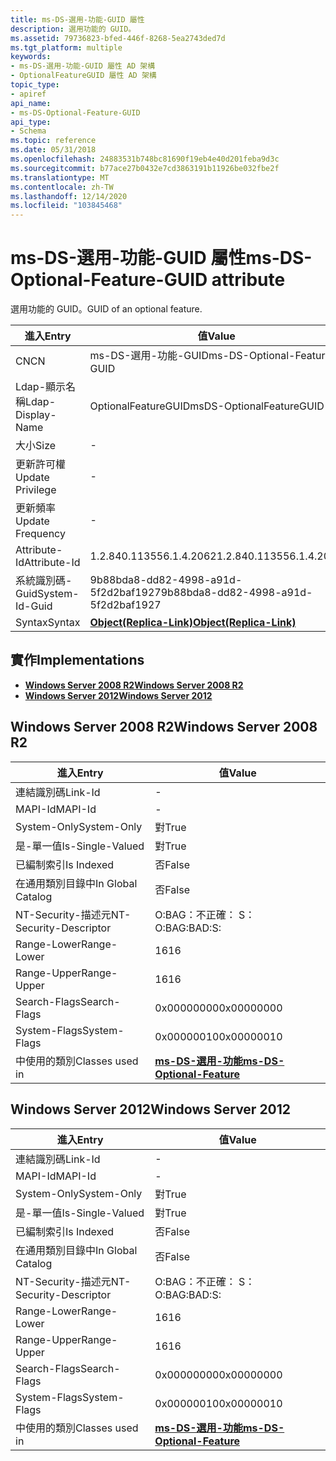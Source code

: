 ```yaml
---
title: ms-DS-選用-功能-GUID 屬性
description: 選用功能的 GUID。
ms.assetid: 79736823-bfed-446f-8268-5ea2743ded7d
ms.tgt_platform: multiple
keywords:
- ms-DS-選用-功能-GUID 屬性 AD 架構
- OptionalFeatureGUID 屬性 AD 架構
topic_type:
- apiref
api_name:
- ms-DS-Optional-Feature-GUID
api_type:
- Schema
ms.topic: reference
ms.date: 05/31/2018
ms.openlocfilehash: 24883531b748bc81690f19eb4e40d201feba9d3c
ms.sourcegitcommit: b77ace27b0432e7cd3863191b11926be032fbe2f
ms.translationtype: MT
ms.contentlocale: zh-TW
ms.lasthandoff: 12/14/2020
ms.locfileid: "103845468"
---
```

# <a name="ms-ds-optional-feature-guid-attribute"></a><span data-ttu-id="e3269-105">ms-DS-選用-功能-GUID 屬性</span><span class="sxs-lookup"><span data-stu-id="e3269-105">ms-DS-Optional-Feature-GUID attribute</span></span>

<span data-ttu-id="e3269-106">選用功能的 GUID。</span><span class="sxs-lookup"><span data-stu-id="e3269-106">GUID of an optional feature.</span></span>



| <span data-ttu-id="e3269-107">進入</span><span class="sxs-lookup"><span data-stu-id="e3269-107">Entry</span></span> | <span data-ttu-id="e3269-108">值</span><span class="sxs-lookup"><span data-stu-id="e3269-108">Value</span></span> |
|-------------------|-------------------------------------------------------|
| <span data-ttu-id="e3269-109">CN</span><span class="sxs-lookup"><span data-stu-id="e3269-109">CN</span></span>                | <span data-ttu-id="e3269-110">ms-DS-選用-功能-GUID</span><span class="sxs-lookup"><span data-stu-id="e3269-110">ms-DS-Optional-Feature-GUID</span></span>                           |
| <span data-ttu-id="e3269-111">Ldap-顯示名稱</span><span class="sxs-lookup"><span data-stu-id="e3269-111">Ldap-Display-Name</span></span> | <span data-ttu-id="e3269-112">OptionalFeatureGUID</span><span class="sxs-lookup"><span data-stu-id="e3269-112">msDS-OptionalFeatureGUID</span></span>                              |
| <span data-ttu-id="e3269-113">大小</span><span class="sxs-lookup"><span data-stu-id="e3269-113">Size</span></span>              | \-                                                    |
| <span data-ttu-id="e3269-114">更新許可權</span><span class="sxs-lookup"><span data-stu-id="e3269-114">Update Privilege</span></span>  | \-                                                    |
| <span data-ttu-id="e3269-115">更新頻率</span><span class="sxs-lookup"><span data-stu-id="e3269-115">Update Frequency</span></span>  | \-                                                    |
| <span data-ttu-id="e3269-116">Attribute-Id</span><span class="sxs-lookup"><span data-stu-id="e3269-116">Attribute-Id</span></span>      | <span data-ttu-id="e3269-117">1.2.840.113556.1.4.2062</span><span class="sxs-lookup"><span data-stu-id="e3269-117">1.2.840.113556.1.4.2062</span></span>                               |
| <span data-ttu-id="e3269-118">系統識別碼-Guid</span><span class="sxs-lookup"><span data-stu-id="e3269-118">System-Id-Guid</span></span>    | <span data-ttu-id="e3269-119">9b88bda8-dd82-4998-a91d-5f2d2baf1927</span><span class="sxs-lookup"><span data-stu-id="e3269-119">9b88bda8-dd82-4998-a91d-5f2d2baf1927</span></span>                  |
| <span data-ttu-id="e3269-120">Syntax</span><span class="sxs-lookup"><span data-stu-id="e3269-120">Syntax</span></span>            | [<span data-ttu-id="e3269-121">**Object(Replica-Link)**</span><span class="sxs-lookup"><span data-stu-id="e3269-121">**Object(Replica-Link)**</span></span>](s-object-replica-link.md) |



## <a name="implementations"></a><span data-ttu-id="e3269-122">實作</span><span class="sxs-lookup"><span data-stu-id="e3269-122">Implementations</span></span>

-   [<span data-ttu-id="e3269-123">**Windows Server 2008 R2**</span><span class="sxs-lookup"><span data-stu-id="e3269-123">**Windows Server 2008 R2**</span></span>](#windows-server-2008-r2)
-   [<span data-ttu-id="e3269-124">**Windows Server 2012**</span><span class="sxs-lookup"><span data-stu-id="e3269-124">**Windows Server 2012**</span></span>](#windows-server-2012)

## <a name="windows-server-2008-r2"></a><span data-ttu-id="e3269-125">Windows Server 2008 R2</span><span class="sxs-lookup"><span data-stu-id="e3269-125">Windows Server 2008 R2</span></span>



| <span data-ttu-id="e3269-126">進入</span><span class="sxs-lookup"><span data-stu-id="e3269-126">Entry</span></span> | <span data-ttu-id="e3269-127">值</span><span class="sxs-lookup"><span data-stu-id="e3269-127">Value</span></span> |
|------------------------|---------------------------------------------------------------------|
| <span data-ttu-id="e3269-128">連結識別碼</span><span class="sxs-lookup"><span data-stu-id="e3269-128">Link-Id</span></span>                | \-                                                                  |
| <span data-ttu-id="e3269-129">MAPI-Id</span><span class="sxs-lookup"><span data-stu-id="e3269-129">MAPI-Id</span></span>                | \-                                                                  |
| <span data-ttu-id="e3269-130">System-Only</span><span class="sxs-lookup"><span data-stu-id="e3269-130">System-Only</span></span>            | <span data-ttu-id="e3269-131">對</span><span class="sxs-lookup"><span data-stu-id="e3269-131">True</span></span>                                                                |
| <span data-ttu-id="e3269-132">是-單一值</span><span class="sxs-lookup"><span data-stu-id="e3269-132">Is-Single-Valued</span></span>       | <span data-ttu-id="e3269-133">對</span><span class="sxs-lookup"><span data-stu-id="e3269-133">True</span></span>                                                                |
| <span data-ttu-id="e3269-134">已編制索引</span><span class="sxs-lookup"><span data-stu-id="e3269-134">Is Indexed</span></span>             | <span data-ttu-id="e3269-135">否</span><span class="sxs-lookup"><span data-stu-id="e3269-135">False</span></span>                                                               |
| <span data-ttu-id="e3269-136">在通用類別目錄中</span><span class="sxs-lookup"><span data-stu-id="e3269-136">In Global Catalog</span></span>      | <span data-ttu-id="e3269-137">否</span><span class="sxs-lookup"><span data-stu-id="e3269-137">False</span></span>                                                               |
| <span data-ttu-id="e3269-138">NT-Security-描述元</span><span class="sxs-lookup"><span data-stu-id="e3269-138">NT-Security-Descriptor</span></span> | <span data-ttu-id="e3269-139">O:BAG：不正確： S：</span><span class="sxs-lookup"><span data-stu-id="e3269-139">O:BAG:BAD:S:</span></span>                                                        |
| <span data-ttu-id="e3269-140">Range-Lower</span><span class="sxs-lookup"><span data-stu-id="e3269-140">Range-Lower</span></span>            | <span data-ttu-id="e3269-141">16</span><span class="sxs-lookup"><span data-stu-id="e3269-141">16</span></span>                                                                  |
| <span data-ttu-id="e3269-142">Range-Upper</span><span class="sxs-lookup"><span data-stu-id="e3269-142">Range-Upper</span></span>            | <span data-ttu-id="e3269-143">16</span><span class="sxs-lookup"><span data-stu-id="e3269-143">16</span></span>                                                                  |
| <span data-ttu-id="e3269-144">Search-Flags</span><span class="sxs-lookup"><span data-stu-id="e3269-144">Search-Flags</span></span>           | <span data-ttu-id="e3269-145">0x00000000</span><span class="sxs-lookup"><span data-stu-id="e3269-145">0x00000000</span></span>                                                          |
| <span data-ttu-id="e3269-146">System-Flags</span><span class="sxs-lookup"><span data-stu-id="e3269-146">System-Flags</span></span>           | <span data-ttu-id="e3269-147">0x00000010</span><span class="sxs-lookup"><span data-stu-id="e3269-147">0x00000010</span></span>                                                          |
| <span data-ttu-id="e3269-148">中使用的類別</span><span class="sxs-lookup"><span data-stu-id="e3269-148">Classes used in</span></span>        | [<span data-ttu-id="e3269-149">**ms-DS-選用-功能**</span><span class="sxs-lookup"><span data-stu-id="e3269-149">**ms-DS-Optional-Feature**</span></span>](c-msds-optionalfeature.md)<br/> |



## <a name="windows-server-2012"></a><span data-ttu-id="e3269-150">Windows Server 2012</span><span class="sxs-lookup"><span data-stu-id="e3269-150">Windows Server 2012</span></span>



| <span data-ttu-id="e3269-151">進入</span><span class="sxs-lookup"><span data-stu-id="e3269-151">Entry</span></span> | <span data-ttu-id="e3269-152">值</span><span class="sxs-lookup"><span data-stu-id="e3269-152">Value</span></span> |
|------------------------|---------------------------------------------------------------------|
| <span data-ttu-id="e3269-153">連結識別碼</span><span class="sxs-lookup"><span data-stu-id="e3269-153">Link-Id</span></span>                | \-                                                                  |
| <span data-ttu-id="e3269-154">MAPI-Id</span><span class="sxs-lookup"><span data-stu-id="e3269-154">MAPI-Id</span></span>                | \-                                                                  |
| <span data-ttu-id="e3269-155">System-Only</span><span class="sxs-lookup"><span data-stu-id="e3269-155">System-Only</span></span>            | <span data-ttu-id="e3269-156">對</span><span class="sxs-lookup"><span data-stu-id="e3269-156">True</span></span>                                                                |
| <span data-ttu-id="e3269-157">是-單一值</span><span class="sxs-lookup"><span data-stu-id="e3269-157">Is-Single-Valued</span></span>       | <span data-ttu-id="e3269-158">對</span><span class="sxs-lookup"><span data-stu-id="e3269-158">True</span></span>                                                                |
| <span data-ttu-id="e3269-159">已編制索引</span><span class="sxs-lookup"><span data-stu-id="e3269-159">Is Indexed</span></span>             | <span data-ttu-id="e3269-160">否</span><span class="sxs-lookup"><span data-stu-id="e3269-160">False</span></span>                                                               |
| <span data-ttu-id="e3269-161">在通用類別目錄中</span><span class="sxs-lookup"><span data-stu-id="e3269-161">In Global Catalog</span></span>      | <span data-ttu-id="e3269-162">否</span><span class="sxs-lookup"><span data-stu-id="e3269-162">False</span></span>                                                               |
| <span data-ttu-id="e3269-163">NT-Security-描述元</span><span class="sxs-lookup"><span data-stu-id="e3269-163">NT-Security-Descriptor</span></span> | <span data-ttu-id="e3269-164">O:BAG：不正確： S：</span><span class="sxs-lookup"><span data-stu-id="e3269-164">O:BAG:BAD:S:</span></span>                                                        |
| <span data-ttu-id="e3269-165">Range-Lower</span><span class="sxs-lookup"><span data-stu-id="e3269-165">Range-Lower</span></span>            | <span data-ttu-id="e3269-166">16</span><span class="sxs-lookup"><span data-stu-id="e3269-166">16</span></span>                                                                  |
| <span data-ttu-id="e3269-167">Range-Upper</span><span class="sxs-lookup"><span data-stu-id="e3269-167">Range-Upper</span></span>            | <span data-ttu-id="e3269-168">16</span><span class="sxs-lookup"><span data-stu-id="e3269-168">16</span></span>                                                                  |
| <span data-ttu-id="e3269-169">Search-Flags</span><span class="sxs-lookup"><span data-stu-id="e3269-169">Search-Flags</span></span>           | <span data-ttu-id="e3269-170">0x00000000</span><span class="sxs-lookup"><span data-stu-id="e3269-170">0x00000000</span></span>                                                          |
| <span data-ttu-id="e3269-171">System-Flags</span><span class="sxs-lookup"><span data-stu-id="e3269-171">System-Flags</span></span>           | <span data-ttu-id="e3269-172">0x00000010</span><span class="sxs-lookup"><span data-stu-id="e3269-172">0x00000010</span></span>                                                          |
| <span data-ttu-id="e3269-173">中使用的類別</span><span class="sxs-lookup"><span data-stu-id="e3269-173">Classes used in</span></span>        | [<span data-ttu-id="e3269-174">**ms-DS-選用-功能**</span><span class="sxs-lookup"><span data-stu-id="e3269-174">**ms-DS-Optional-Feature**</span></span>](c-msds-optionalfeature.md)<br/> |



 

 





